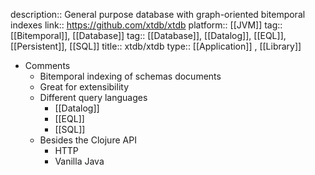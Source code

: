 description:: General purpose database with graph-oriented bitemporal indexes
link:: https://github.com/xtdb/xtdb
platform:: [[JVM]]
tag:: [[Bitemporal]], [[Database]]
tag:: [[Database]], [[Datalog]], [[EQL]], [[Persistent]], [[SQL]]
title:: xtdb/xtdb
type:: [[Application]] , [[Library]]

- Comments
	- Bitemporal indexing of schemas documents
	- Great for extensibility
	- Different query languages
		- [[Datalog]]
		- [[EQL]]
		- [[SQL]]
	- Besides the Clojure API
		- HTTP
		- Vanilla Java